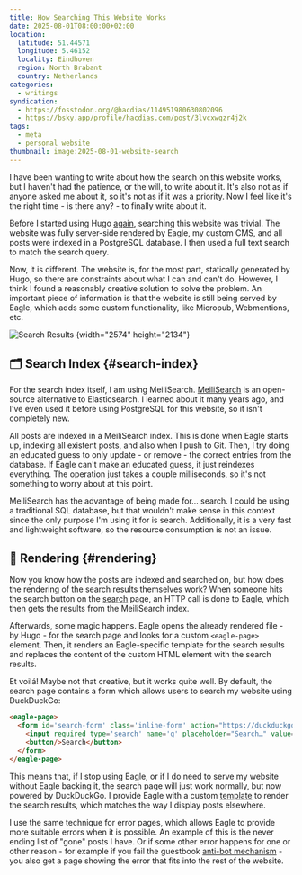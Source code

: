 ```yaml
---
title: How Searching This Website Works
date: 2025-08-01T08:00:00+02:00
location:
  latitude: 51.44571
  longitude: 5.46152
  locality: Eindhoven
  region: North Brabant
  country: Netherlands
categories:
  - writings
syndication:
  - https://fosstodon.org/@hacdias/114951980630802096
  - https://bsky.app/profile/hacdias.com/post/3lvcxwqzr4j2k
tags:
  - meta
  - personal website
thumbnail: image:2025-08-01-website-search
---
```


I have been wanting to write about how the search on this website works, but I haven't had the patience, or the will, to write about it. It's also not as if anyone asked me about it, so it's not as if it was a priority. Now I feel like it's the right time - is there any? - to finally write about it.

<!--more-->

Before I started using Hugo [again](/2023/06/13/farewell-eagle-kinda-hello-hugo/), searching this website was trivial. The website was fully server-side rendered by Eagle, my custom CMS, and all posts were indexed in a PostgreSQL database. I then used a full text search to match the search query.

Now, it is different. The website is, for the most part, statically generated by Hugo, so there are constraints about what I can and can't do. However, I think I found a reasonably creative solution to solve the problem. An important piece of information is that the website is still being served by Eagle, which adds some custom functionality, like Micropub, Webmentions, etc.

![Search Results](image:2025-08-01-website-search)
{width="2574" height="2134"}

## 🗂️ Search Index {#search-index}

For the search index itself, I am using MeiliSearch. [MeiliSearch](https://www.meilisearch.com/) is an open-source alternative to Elasticsearch. I learned about it many years ago, and I've even used it before using PostgreSQL for this website, so it isn't completely new.

All posts are indexed in a MeiliSearch index. This is done when Eagle starts up, indexing all existent posts, and also when I push to Git. Then, I try doing an educated guess to only update - or remove - the correct entries from the database. If Eagle can't make an educated guess, it just reindexes everything. The operation just takes a couple milliseconds, so it's not something to worry about at this point.

MeiliSearch has the advantage of being made for... search. I could be using a traditional SQL database, but that wouldn't make sense in this context since the only purpose I'm using it for is search. Additionally, it is a very fast and lightweight software, so the resource consumption is not an issue.

## 🎨 Rendering {#rendering}

Now you know how the posts are indexed and searched on, but how does the rendering of the search results themselves work? When someone hits the search button on the [search](/search/) page, an HTTP call is done to Eagle, which then gets the results from the MeiliSearch index.

Afterwards, some magic happens. Eagle opens the already rendered file - by Hugo - for the search page and looks for a custom `<eagle-page>` element. Then, it renders an Eagle-specific template for the search results and replaces the content of the custom HTML element with the search results.

Et voilá! Maybe not that creative, but it works quite well. By default, the search page contains a form which allows users to search my website using DuckDuckGo:

```html
<eagle-page>
  <form id='search-form' class='inline-form' action="https://duckduckgo.com/html/" method="get">
    <input required type='search' name='q' placeholder="Search…" value="site:hacdias.com " />
    <button/>Search</button>
  </form>
</eagle-page>
```

This means that, if I stop using Eagle, or if I do need to serve my website without Eagle backing it, the search page will just work normally, but now powered by DuckDuckGo. I provide Eagle with a custom [template](https://github.com/hacdias/hacdias.com/blob/f2abd04cbcede3f58c098dd16aa56d4ddaf1ee34/eagle/search.html) to render the search results, which matches the way I display posts elsewhere.

I use the same technique for error pages, which allows Eagle to provide more suitable errors when it is possible. An example of this is the never ending list of "gone" posts I have. Or if some other error happens for one or other reason - for example if you fail the guestbook [anti-bot mechanism](/2024/05/10/mitigating-guestbook-spam/) - you also get a page showing the error that fits into the rest of the website.
